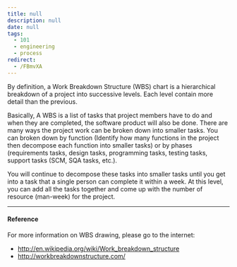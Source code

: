 ```yaml
---
title: null
description: null
date: null
tags:
  - 101
  - engineering
  - process
redirect:
  - /FBmvXA
---
```


By definition, a Work Breakdown Structure (WBS) chart is a hierarchical breakdown of a project into successive levels. Each level contain more detail than the previous.

Basically, A WBS is a list of tasks that project members have to do and when they are completed, the software product will also be done. There are many ways the project work can be broken down into smaller tasks. You can broken down by function (Identify how many functions in the project then decompose each function into smaller tasks) or by phases (requirements tasks, design tasks, programming tasks, testing tasks, support tasks (SCM, SQA tasks, etc.).

You will continue to decompose these tasks into smaller tasks until you get into a task that a single person can complete it within a week. At this level, you can add all the tasks together and come up with the number of resource (man-week) for the project.

---

#### Reference

For more information on WBS drawing, please go to the internet:

- http://en.wikipedia.org/wiki/Work_breakdown_structure
- http://workbreakdownstructure.com/
